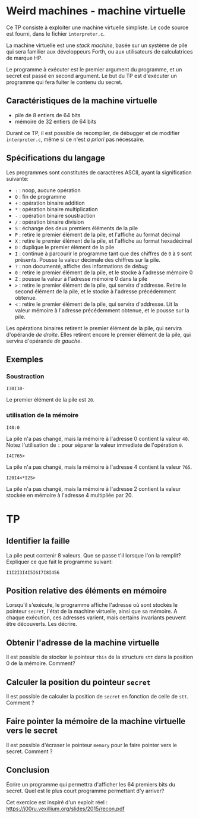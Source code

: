 # Weird machines - machine virtuelle

Ce TP consiste à exploiter une machine virtuelle simpliste. Le code source est fourni, dans le fichier `interpreter.c`.

La machine virtuelle est une *stack machine*, basée sur un système de pile qui sera familier aux développeurs Forth, ou aux utilisateurs de calculatrices de marque HP.

Le programme à exécuter est le premier argument du programme, et un secret est passé en second argument.
Le but du TP est d'exécuter un programme qui fera fuiter le contenu du secret.

## Caractéristiques de la machine virtuelle

* pile de 8 entiers de 64 bits
* mémoire de 32 entiers de 64 bits

Durant ce TP, il est possible de recompiler, de débugger et de modifier `interpreter.c`, même si ce n'est *a priori* pas nécessaire.

## Spécifications du langage

Les programmes sont constitutés de caractères ASCII, ayant la signification suivante:

* `:` : noop, aucune opération
* `Q` : fin de programme
* `+` : opération binaire addition
* `*` : opération binaire multiplication
* `-` : opération binaire soustraction
* `/` : opération binaire division
* `S` : échange des deux premiers éléments de la pile
* `P` : retire le premier élément de la pile, et l'affiche au format décimal
* `X` : retire le premier élément de la pile, et l'affiche au format hexadécimal
* `D` : duplique le premier élément de la pile
* `I` : continue à parcourir le programme tant que des chiffres de `0` à `9` sont présents. Pousse la valeur décimale des chiffres sur la pile.
* `?` : non documenté, affiche des informations de *debug*
* `0` : retire le premier élément de la pile, et le stocke à l'adresse mémoire 0
* `Z` : pousse la valeur à l'adresse mémoire 0 dans la pile
* `>` : retire le premier élément de la pile, qui servira d'addresse. Retire le second élément de la pile, et le stocke à l'adresse précédemment obtenue.
* `<` : retire le premier élément de la pile, qui servira d'addresse. Lit la valeur mémoire à l'adresse précédemment obtenue, et le pousse sur la pile.

Les opérations binaires retirent le premier élément de la pile, qui servira d'opérande *de droite*.
Elles retirent encore le premier élément de la pile, qui servira d'opérande *de gauche*.

## Exemples

### Soustraction
```
I30I10-
```

Le premier élément de la pile est `20`.

### utilisation de la mémoire

```
I40:0
```

La pile n'a pas changé, mais la mémoire à l'adresse 0 contient la valeur `40`. Notez l'utilisation de `:` pour séparer la valeur immediate de l'opération `0`.

```
I4I765>
```

La pile n'a pas changé, mais la mémoire à l'adresse 4 contient la valeur `765`.

```
I20I4<*I2S>
```

La pile n'a pas changé, mais la mémoire à l'adresse 2 contient la valeur stockée en mémoire à l'adresse 4 multipliée par 20.

# TP

## Identifier la faille

La pile peut contenir 8 valeurs. Que se passe t'il lorsque l'on la remplit?
Expliquer ce que fait le programme suivant:

```
I1I2I3I4I5I6I7I8I456
```

## Position relative des éléments en mémoire

Lorsqu'il s'exécute, le programme affiche l'adresse où sont stockés le pointeur `secret`, l'état de la machine virtuelle, ainsi que sa mémoire.
A chaque exécution, ces adresses varient, mais certains invariants peuvent être découverts. Les décrire.

## Obtenir l'adresse de la machine virtuelle

Il est possible de stocker le pointeur `this` de la structure `stt` dans la position 0 de la mémoire. Comment?

## Calculer la position du pointeur `secret`

Il est possible de calculer la position de `secret` en fonction de celle de `stt`. Comment ?

## Faire pointer la mémoire de la machine virtuelle vers le secret

Il est possible d'écraser le pointeur `memory` pour le faire pointer vers le secret. Comment ?

## Conclusion

Écrire un programme qui permettra d'afficher les 64 premiers bits du secret. Quel est le plus court programme permettant d'y arriver?

Cet exercice est inspiré d'un exploit réel : https://j00ru.vexillium.org/slides/2015/recon.pdf

## 
